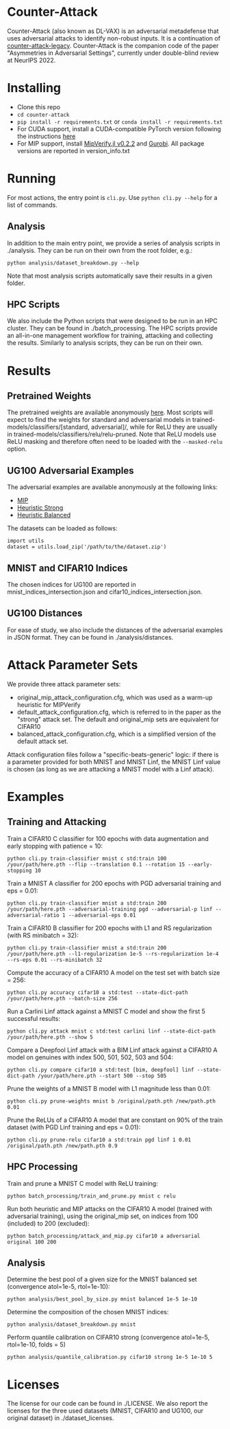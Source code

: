 # Counter-Attack

Counter-Attack (also known as DL-VAX) is an adversarial metadefense that uses adversarial attacks to identify non-robust inputs.
It is a continuation of [counter-attack-legacy](https://github.com/samuelemarro/counter-attack-legacy).
Counter-Attack is the companion code of the paper "Asymmetries in Adversarial Settings", currently under double-blind review at NeurIPS 2022.

# Installing

* Clone this repo
* `cd counter-attack`
* `pip install -r requirements.txt` or `conda install -r requirements.txt`
* For CUDA support, install a CUDA-compatible PyTorch version following the instructions [here](https://pytorch.org/get-started)
* For MIP support, install [MipVerify.jl v0.2.2](https://github.com/vtjeng/MIPVerify.jl) and [Gurobi](https://www.gurobi.com/). All package versions are reported in version_info.txt

# Running

For most actions, the entry point is `cli.py`. Use `python cli.py --help` for a list of commands.

## Analysis

In addition to the main entry point, we provide a series of analysis scripts in ./analysis.
They can be run on their own from the root folder, e.g.:
```
python analysis/dataset_breakdown.py --help
```

Note that most analysis scripts automatically save their results in a given folder.

## HPC Scripts

We also include the Python scripts that were designed to be run in an HPC cluster. They can be found in ./batch_processing. The HPC scripts provide an all-in-one management workflow for training, attacking and collecting the results. Similarly to analysis scripts, they can be run on their own.

# Results

## Pretrained Weights

The pretrained weights are available anonymously [here](https://figshare.com/s/09524a278aba9cbb7be0). Most scripts will expect to find the weights for standard and adversarial models in trained-models/classifiers/[standard, adversarial]/, while for ReLU they are usually in trained-models/classifiers/relu/relu-pruned. Note that ReLU models use ReLU masking and therefore often need to be loaded with the `--masked-relu` option.

## UG100 Adversarial Examples

The adversarial examples are available anonymously at the following links:
- [MIP](https://figshare.com/s/ae397c93470b4ac80bb4)
- [Heuristic Strong](https://figshare.com/s/b4841d9fa2d8e79af1d7)
- [Heuristic Balanced](https://figshare.com/s/17130277649b015f492d)

The datasets can be loaded as follows:
```
import utils
dataset = utils.load_zip('/path/to/the/dataset.zip')
```

## MNIST and CIFAR10 Indices

The chosen indices for UG100 are reported in mnist_indices_intersection.json and cifar10_indices_intersection.json.

## UG100 Distances
For ease of study, we also include the distances of the adversarial examples in JSON format. They can be found in ./analysis/distances.

# Attack Parameter Sets
We provide three attack parameter sets:
- original_mip_attack_configuration.cfg, which was used as a warm-up heuristic for MIPVerify
- default_attack_configuration.cfg, which is referred to in the paper as the "strong" attack set.
The default and original_mip sets are equivalent for CIFAR10
- balanced_attack_configuration.cfg, which is a simplified version of the default attack set.

Attack configuration files follow a "specific-beats-generic" logic: if there is a parameter provided for both MNIST and MNIST Linf, the MNIST Linf value is chosen (as long as we are attacking a MNIST model with a Linf attack).

# Examples

## Training and Attacking

Train a CIFAR10 C classifier for 100 epochs with data augmentation and early stopping with patience = 10:
```
python cli.py train-classifier mnist c std:train 100 /your/path/here.pth --flip --translation 0.1 --rotation 15 --early-stopping 10
```

Train a MNIST A classifier for 200 epochs with PGD adversarial training and eps = 0.01:
```
python cli.py train-classifier mnist a std:train 200 /your/path/here.pth --adversarial-training pgd --adversarial-p linf --adversarial-ratio 1 --adversarial-eps 0.01
```

Train a CIFAR10 B classifier for 200 epochs with L1 and RS regularization (with RS minibatch = 32):
```
python cli.py train-classifier mnist a std:train 200 /your/path/here.pth --l1-regularization 1e-5 --rs-regularization 1e-4 --rs-eps 0.01 --rs-minibatch 32
```

Compute the accuracy of a CIFAR10 A model on the test set with batch size = 256:
```
python cli.py accuracy cifar10 a std:test --state-dict-path /your/path/here.pth --batch-size 256
```

Run a Carlini Linf attack against a MNIST C model and show the first 5 successful results:
```
python cli.py attack mnist c std:test carlini linf --state-dict-path /your/path/here.pth --show 5
```

Compare a Deepfool Linf attack with a BIM Linf attack against a CIFAR10 A model on genuines with index 500, 501, 502, 503 and 504:
```
python cli.py compare cifar10 a std:test [bim, deepfool] linf --state-dict-path /your/path/here.pth --start 500 --stop 505
```

Prune the weights of a MNIST B model with L1 magnitude less than 0.01:
```
python cli.py prune-weights mnist b /original/path.pth /new/path.pth 0.01
```

Prune the ReLUs of a CIFAR10 A model that are constant on 90% of the train dataset (with PGD Linf training and eps = 0.01):
```
python cli.py prune-relu cifar10 a std:train pgd linf 1 0.01 /original/path.pth /new/path.pth 0.9
```

## HPC Processing

Train and prune a MNIST C model with ReLU training:
```
python batch_processing/train_and_prune.py mnist c relu
```

Run both heuristic and MIP attacks on the CIFAR10 A model (trained with adversarial training), using the original_mip set, on indices from 100 (included) to 200 (excluded):
```
python batch_processing/attack_and_mip.py cifar10 a adversarial original 100 200
```

## Analysis

Determine the best pool of a given size for the MNIST balanced set (convergence atol=1e-5, rtol=1e-10):
```
python analysis/best_pool_by_size.py mnist balanced 1e-5 1e-10
```

Determine the composition of the chosen MNIST indices:
```
python analysis/dataset_breakdown.py mnist
```

Perform quantile calibration on CIFAR10 strong (convergence atol=1e-5, rtol=1e-10, folds = 5)
```
python analysis/quantile_calibration.py cifar10 strong 1e-5 1e-10 5
```

# Licenses

The license for our code can be found in ./LICENSE. We also report the licenses for the three used datasets (MNIST, CIFAR10 and UG100, our original dataset) in ./dataset_licenses.
